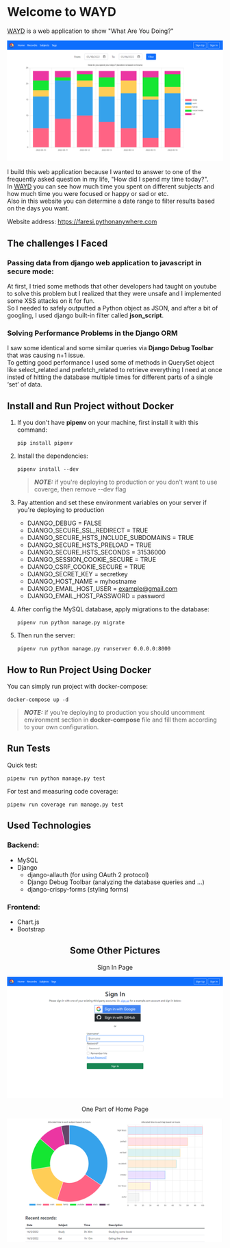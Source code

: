 # Welcome to WAYD

[WAYD](https://faresi.pythonanywhere.com) is a web application to show "What Are You Doing?"

[![WAYD project image 1](https://github.com/mf210/WAYD/blob/main/project-images/page1.png)](https://faresi.pythonanywhere.com)

I build this web application because  I wanted to answer to one of the frequently asked question in my life, "How did I spend my time today?".  
In [WAYD](https://faresi.pythonanywhere.com) you can see how much time you spent on different subjects and how much time you were focused or happy or sad or etc.  
Also in this website you can determine a date range to filter results based on the days you want.  

Website address: https://faresi.pythonanywhere.com


## The challenges I Faced

### Passing data from django web application to javascript in secure mode:

At first, I tried some methods that other developers had taught on youtube to solve this problem but I realized that they were unsafe and I implemented some XSS attacks on it for fun.  
So I needed to safely outputted a Python object as JSON, and after a bit of googling, I used django built-in filter called **json_script**.

### Solving Performance Problems in the Django ORM

I saw some identical and some similar queries via **Django Debug Toolbar** that was causing n+1 issue.  
To getting good performance I used some of methods in QuerySet object like select_related and prefetch_related to retrieve everything I need at once insted of hitting the database multiple times for different parts of a single ‘set’ of data.

## Install and Run Project without Docker

1. If you don't have **pipenv** on your machine, first install it with this command:

    ```
    pip install pipenv
    ```
    
2. Install the dependencies:
    
    ```
    pipenv install --dev
    ```

    > **_NOTE:_** if you're deploying to production or you don't want to use coverge, then remove --dev flag

3. Pay attention and set these environment variables on your server if you're deploying to production
    - DJANGO_DEBUG = FALSE
    - DJANGO_SECURE_SSL_REDIRECT = TRUE
    - DJANGO_SECURE_HSTS_INCLUDE_SUBDOMAINS = TRUE
    - DJANGO_SECURE_HSTS_PRELOAD = TRUE
    - DJANGO_SECURE_HSTS_SECONDS = 31536000
    - DJANGO_SESSION_COOKIE_SECURE = TRUE
    - DJANGO_CSRF_COOKIE_SECURE = TRUE
    - DJANGO_SECRET_KEY = secretkey
    - DJANGO_HOST_NAME = myhostname
    - DJANGO_EMAIL_HOST_USER = example@gmail.com
    - DJANGO_EMAIL_HOST_PASSWORD = password

4. After config the MySQL database, apply migrations to the database:

    ```
    pipenv run python manage.py migrate
    ```

5. Then run the server:

    ```
    pipenv run python manage.py runserver 0.0.0.0:8000
    ```

## How to Run Project Using Docker
You can simply run project with docker-compose:

    docker-compose up -d

> **_NOTE:_** if you're deploying to production you should uncomment environment section in **docker-compose** file and fill them according to your own configuration.

## Run Tests
Quick test:

    pipenv run python manage.py test

For test and measuring code coverage:
    
    pipenv run coverage run manage.py test


## Used Technologies

### Backend:

- MySQL
- Django
    - django-allauth (for using OAuth 2 protocol)
    - Django Debug Toolbar (analyzing the database queries and ...)
    - django-crispy-forms (styling forms)

### Frontend:

- Chart.js
- Bootstrap


<h2 align="center">Some Other Pictures</h2>

<p align="center"> Sign In Page </p>

[![WAYD project image 3](https://github.com/mf210/WAYD/blob/main/project-images/page3.png)](https://faresi.pythonanywhere.com/accounts/login/)

<p align="center">One Part of Home Page </p>

[![WAYD project image 2](https://github.com/mf210/WAYD/blob/main/project-images/page2.png)](https://faresi.pythonanywhere.com)
